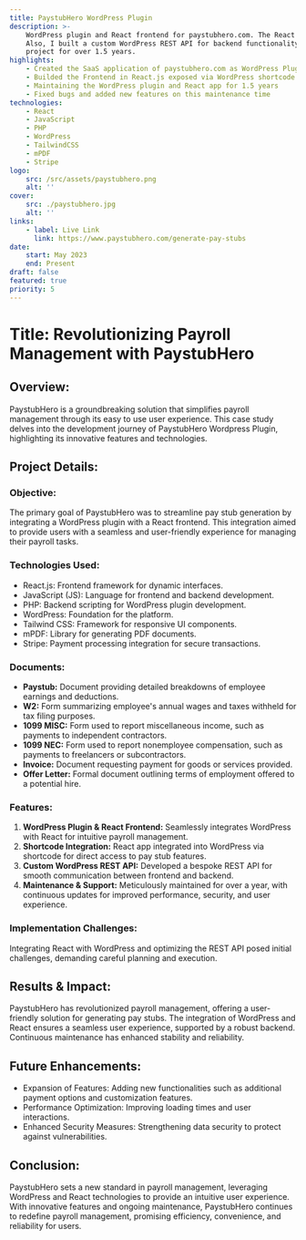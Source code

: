 ```yaml
---
title: PaystubHero WordPress Plugin
description: >-
    WordPress plugin and React frontend for paystubhero.com. The React app is integrated via shortcode.
    Also, I built a custom WordPress REST API for backend functionality. I am also maintaining this
    project for over 1.5 years.
highlights:
    - Created the SaaS application of paystubhero.com as WordPress Plugin
    - Builded the Frontend in React.js exposed via WordPress shortcode
    - Maintaining the WordPress plugin and React app for 1.5 years
    - Fixed bugs and added new features on this maintenance time
technologies:
    - React
    - JavaScript
    - PHP
    - WordPress
    - TailwindCSS
    - mPDF
    - Stripe
logo:
    src: /src/assets/paystubhero.png
    alt: ''
cover:
    src: ./paystubhero.jpg
    alt: ''
links:
    - label: Live Link
      link: https://www.paystubhero.com/generate-pay-stubs
date:
    start: May 2023
    end: Present
draft: false
featured: true
priority: 5
---
```


# **Title:** Revolutionizing Payroll Management with PaystubHero

## **Overview:**

PaystubHero is a groundbreaking solution that simplifies payroll management through its easy to use user experience. This case study delves into the development journey of PaystubHero Wordpress Plugin, highlighting its innovative features and technologies.

## **Project Details:**

### **Objective:**

The primary goal of PaystubHero was to streamline pay stub generation by integrating a WordPress plugin with a React frontend. This integration aimed to provide users with a seamless and user-friendly experience for managing their payroll tasks.

### **Technologies Used:**

-   React.js: Frontend framework for dynamic interfaces.
-   JavaScript (JS): Language for frontend and backend development.
-   PHP: Backend scripting for WordPress plugin development.
-   WordPress: Foundation for the platform.
-   Tailwind CSS: Framework for responsive UI components.
-   mPDF: Library for generating PDF documents.
-   Stripe: Payment processing integration for secure transactions.

### **Documents:**

-   **Paystub:** Document providing detailed breakdowns of employee earnings and deductions.
-   **W2:** Form summarizing employee's annual wages and taxes withheld for tax filing purposes.
-   **1099 MISC:** Form used to report miscellaneous income, such as payments to independent contractors.
-   **1099 NEC:** Form used to report nonemployee compensation, such as payments to freelancers or subcontractors.
-   **Invoice:** Document requesting payment for goods or services provided.
-   **Offer Letter:** Formal document outlining terms of employment offered to a potential hire.

### **Features:**

1. **WordPress Plugin & React Frontend:** Seamlessly integrates WordPress with React for intuitive payroll management.
2. **Shortcode Integration:** React app integrated into WordPress via shortcode for direct access to pay stub features.
3. **Custom WordPress REST API:** Developed a bespoke REST API for smooth communication between frontend and backend.
4. **Maintenance & Support:** Meticulously maintained for over a year, with continuous updates for improved performance, security, and user experience.

### **Implementation Challenges:**

Integrating React with WordPress and optimizing the REST API posed initial challenges, demanding careful planning and execution.

## **Results & Impact:**

PaystubHero has revolutionized payroll management, offering a user-friendly solution for generating pay stubs. The integration of WordPress and React ensures a seamless user experience, supported by a robust backend. Continuous maintenance has enhanced stability and reliability.

## **Future Enhancements:**

-   Expansion of Features: Adding new functionalities such as additional payment options and customization features.
-   Performance Optimization: Improving loading times and user interactions.
-   Enhanced Security Measures: Strengthening data security to protect against vulnerabilities.

## **Conclusion:**

PaystubHero sets a new standard in payroll management, leveraging WordPress and React technologies to provide an intuitive user experience. With innovative features and ongoing maintenance, PaystubHero continues to redefine payroll management, promising efficiency, convenience, and reliability for users.
